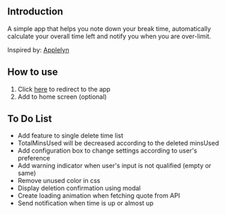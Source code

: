 ## Introduction

A simple app that helps you note down your break time, automatically calculate your overall time left and notify you when you are over-limit.

Inspired by: [Applelyn](https://www.instagram.com/evelynzhangg/)

## How to use

1. Click [here](https://rest-time.vercel.app/) to redirect to the app
2. Add to home screen (optional)

## To Do List

-   Add feature to single delete time list
-   TotalMinsUsed will be decreased according to the deleted minsUsed
-   Add configuration box to change settings according to user's preference
-   Add warning indicator when user's input is not qualified (empty or same)
-   Remove unused color in css
-   Display deletion confirmation using modal
-   Create loading animation when fetching quote from API
-   Send notification when time is up or almost up
